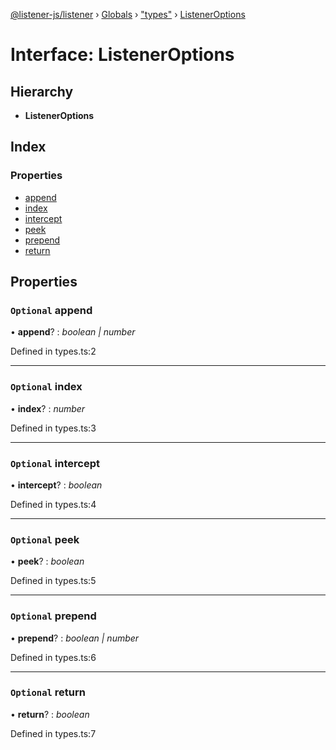 [@listener-js/listener](../README.md) › [Globals](../globals.md) › ["types"](../modules/_types_.md) › [ListenerOptions](_types_.listeneroptions.md)

# Interface: ListenerOptions

## Hierarchy

* **ListenerOptions**

## Index

### Properties

* [append](_types_.listeneroptions.md#optional-append)
* [index](_types_.listeneroptions.md#optional-index)
* [intercept](_types_.listeneroptions.md#optional-intercept)
* [peek](_types_.listeneroptions.md#optional-peek)
* [prepend](_types_.listeneroptions.md#optional-prepend)
* [return](_types_.listeneroptions.md#optional-return)

## Properties

### `Optional` append

• **append**? : *boolean | number*

Defined in types.ts:2

___

### `Optional` index

• **index**? : *number*

Defined in types.ts:3

___

### `Optional` intercept

• **intercept**? : *boolean*

Defined in types.ts:4

___

### `Optional` peek

• **peek**? : *boolean*

Defined in types.ts:5

___

### `Optional` prepend

• **prepend**? : *boolean | number*

Defined in types.ts:6

___

### `Optional` return

• **return**? : *boolean*

Defined in types.ts:7
